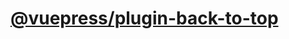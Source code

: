 # [@vuepress/plugin-back-to-top](https://vuepress.vuejs.org/zh/plugin/official/plugin-back-to-top.html)


